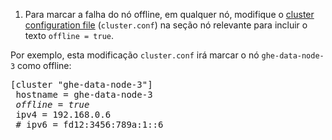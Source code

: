 1. Para marcar a falha do nó offline, em qualquer nó, modifique o [cluster configuration file](/enterprise/admin/guides/clustering/initializing-the-cluster/#about-the-cluster-configuration-file) (`cluster.conf`) na seção nó relevante para incluir o texto `offline = true`.

  Por exemplo, esta modificação `cluster.conf` irá marcar o nó `ghe-data-node-3` como offline:

   
   <pre>[cluster "ghe-data-node-3"]
 hostname = ghe-data-node-3
 <em>offline = true</em>
 ipv4 = 192.168.0.6
 # ipv6 = fd12:3456:789a:1::6
 </pre>
